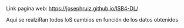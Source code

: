 Link pagina web:
https://josephruiz.github.io/ISB4-DL/


Aquí se realziRan todos loS cambios en función de los datos obtenidos

